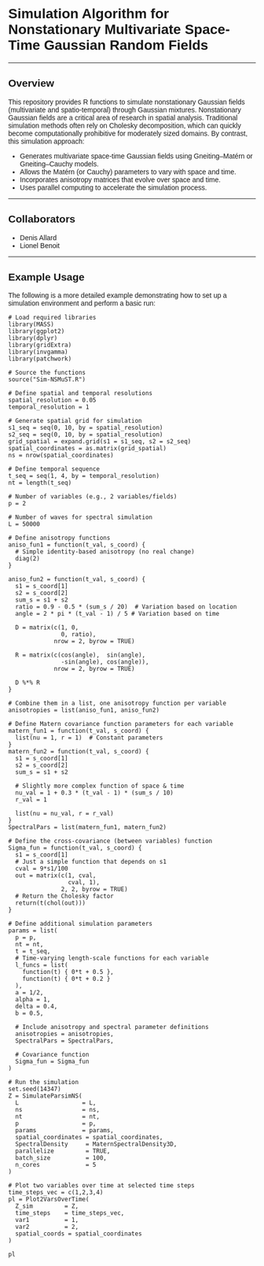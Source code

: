 <!DOCTYPE html>
<html>
<head>
  <meta charset="utf-8" />
</head>
<body style="font-family: Arial, sans-serif;">

<h1>Simulation Algorithm for Nonstationary Multivariate Space-Time Gaussian Random Fields</h1>


<hr />

<h2 id="overview">Overview</h2>
<p>
This repository provides R functions to simulate nonstationary Gaussian fields (multivariate and spatio-temporal) through Gaussian mixtures. 
Nonstationary Gaussian fields are a critical area of research in spatial analysis. Traditional simulation methods often rely on Cholesky decomposition, 
which can quickly become computationally prohibitive for moderately sized domains. By contrast, this simulation approach:
</p>
<ul>
  <li>Generates multivariate space-time Gaussian fields using Gneiting–Matérn or Gneiting–Cauchy models.</li>
  <li>Allows the Matérn (or Cauchy) parameters to vary with space and time.</li>
  <li>Incorporates anisotropy matrices that evolve over space and time.</li>
  <li>Uses parallel computing to accelerate the simulation process.</li>
</ul>

<hr />

<h2 id="collaborators">Collaborators</h2>
<ul>
  <li>Denis Allard 
  <li>Lionel Benoit 
</ul>

<hr />

<h2 id="example-usage">Example Usage</h2>
<p>The following is a more detailed example demonstrating how to set up a simulation environment and perform a basic run:</p>

<pre><code># Load required libraries
library(MASS)
library(ggplot2)
library(dplyr)
library(gridExtra)
library(invgamma)
library(patchwork)

# Source the functions
source("Sim-NSMuST.R")  

# Define spatial and temporal resolutions
spatial_resolution = 0.05
temporal_resolution = 1

# Generate spatial grid for simulation
s1_seq = seq(0, 10, by = spatial_resolution)
s2_seq = seq(0, 10, by = spatial_resolution)
grid_spatial = expand.grid(s1 = s1_seq, s2 = s2_seq)
spatial_coordinates = as.matrix(grid_spatial) 
ns = nrow(spatial_coordinates)   

# Define temporal sequence
t_seq = seq(1, 4, by = temporal_resolution)
nt = length(t_seq)  

# Number of variables (e.g., 2 variables/fields)
p = 2 

# Number of waves for spectral simulation
L = 50000

# Define anisotropy functions
aniso_fun1 = function(t_val, s_coord) {
  # Simple identity-based anisotropy (no real change)
  diag(2)
}

aniso_fun2 = function(t_val, s_coord) {
  s1 = s_coord[1]
  s2 = s_coord[2]
  sum_s = s1 + s2
  ratio = 0.9 - 0.5 * (sum_s / 20)  # Variation based on location
  angle = 2 * pi * (t_val - 1) / 5 # Variation based on time
  
  D = matrix(c(1, 0,
               0, ratio),
             nrow = 2, byrow = TRUE)
  
  R = matrix(c(cos(angle),  sin(angle),
               -sin(angle), cos(angle)),
             nrow = 2, byrow = TRUE)
  
  D %*% R
}

# Combine them in a list, one anisotropy function per variable
anisotropies = list(aniso_fun1, aniso_fun2)

# Define Matern covariance function parameters for each variable
matern_fun1 = function(t_val, s_coord) {
  list(nu = 1, r = 1)  # Constant parameters
}
matern_fun2 = function(t_val, s_coord) {
  s1 = s_coord[1]
  s2 = s_coord[2]
  sum_s = s1 + s2
  
  # Slightly more complex function of space & time
  nu_val = 1 + 0.3 * (t_val - 1) * (sum_s / 10)
  r_val = 1
  
  list(nu = nu_val, r = r_val)
}
SpectralPars = list(matern_fun1, matern_fun2)

# Define the cross-covariance (between variables) function
Sigma_fun = function(t_val, s_coord) {
  s1 = s_coord[1]
  # Just a simple function that depends on s1
  cval = 9*s1/100
  out = matrix(c(1, cval,
                 cval, 1), 
               2, 2, byrow = TRUE)
  # Return the Cholesky factor
  return(t(chol(out)))
}

# Define additional simulation parameters
params = list(
  p = p,
  nt = nt,
  t = t_seq,
  # Time-varying length-scale functions for each variable
  l_funcs = list(
    function(t) { 0*t + 0.5 },
    function(t) { 0*t + 0.2 }
  ),
  a = 1/2,
  alpha = 1,
  delta = 0.4,
  b = 0.5,
  
  # Include anisotropy and spectral parameter definitions
  anisotropies = anisotropies,
  SpectralPars = SpectralPars,
  
  # Covariance function
  Sigma_fun = Sigma_fun
)

# Run the simulation
set.seed(14347)  
Z = SimulateParsimNS(
  L                  = L,
  ns                 = ns,
  nt                 = nt,
  p                  = p,
  params             = params,
  spatial_coordinates = spatial_coordinates,
  SpectralDensity     = MaternSpectralDensity3D,
  parallelize         = TRUE, 
  batch_size          = 100,
  n_cores             = 5
)

# Plot two variables over time at selected time steps
time_steps_vec = c(1,2,3,4)
pl = Plot2VarsOverTime(
  Z_sim         = Z,
  time_steps    = time_steps_vec,
  var1          = 1,
  var2          = 2,
  spatial_coords = spatial_coordinates
)

pl
</code></pre>
</body>
</html>
